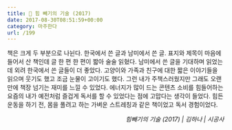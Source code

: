 ```yaml
---
title: 📖 힘 빼기의 기술 (2017)
date: 2017-08-30T08:51:59+00:00
category: 마주한다
url: /199
---
```


책은 크게 두 부분으로 나뉜다. 한국에서 쓴 글과 남미에서 쓴 글. 표지와 제목이 마음에 들어서 산 책인데 글 한 편 한 편이 짧아 술술 읽혔다. 남미에서 쓴 글을 기대하며 읽었는데 외려 한국에서 쓴 글들이 더 좋았다. 고양이와 가족과 친구에 대한 짧은 이야기들을 읽으며 웃기도 했고 조금 눈물이 고이기도 했다. 그런 내가 주책스러웠지만 그래도 오랜만에 책장 넘기는 재미를 느낄 수 있었다. 에너지가 많이 드는 콘텐츠 소비를 힘들어하는 요즘의 내가 예전처럼 즐겁게 독서를 할 수 있었다는 점에 고맙다는 생각이 들었다. 힘든 운동을 하기 전, 몸을 풀려고 하는 가벼운 스트레칭과 같은 책이었고 독서 경험이었다.

<p style="text-align:right">
  <em>힘빼기의 기술 (2017) | 김하나</em><em>&nbsp;| 시공사</em>
</p>